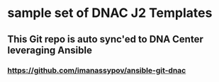 # sample set of DNAC J2 Templates

## This Git repo is auto sync'ed to DNA Center leveraging Ansible
### https://github.com/imanassypov/ansible-git-dnac
